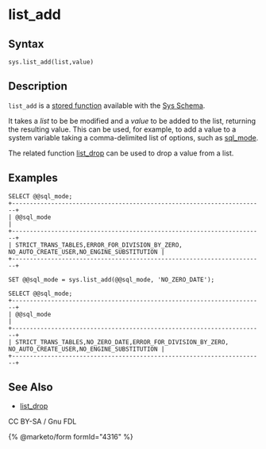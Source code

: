 # list\_add

## Syntax

```
sys.list_add(list,value)
```

## Description

`list_add` is a [stored function](../../../../../../server-usage/stored-routines/stored-functions/) available with the [Sys Schema](../).

It takes a _list_ to be be modified and a _value_ to be added to the list, returning the resulting value. This can be used, for example, to add a value to a system variable taking a comma-delimited list of options, such as [sql\_mode](../../../../../../server-management/variables-and-modes/sql-mode.md).

The related function [list\_drop](list_drop.md) can be used to drop a value from a list.

## Examples

```
SELECT @@sql_mode;
+-----------------------------------------------------------------------+
| @@sql_mode                                                            |
+-----------------------------------------------------------------------+
| STRICT_TRANS_TABLES,ERROR_FOR_DIVISION_BY_ZERO,
NO_AUTO_CREATE_USER,NO_ENGINE_SUBSTITUTION |
+-----------------------------------------------------------------------+

SET @@sql_mode = sys.list_add(@@sql_mode, 'NO_ZERO_DATE');

SELECT @@sql_mode;
+-----------------------------------------------------------------------+
| @@sql_mode                                                            |
+-----------------------------------------------------------------------+
| STRICT_TRANS_TABLES,NO_ZERO_DATE,ERROR_FOR_DIVISION_BY_ZERO,
NO_AUTO_CREATE_USER,NO_ENGINE_SUBSTITUTION |
+-----------------------------------------------------------------------+
```

## See Also

* [list\_drop](list_drop.md)

CC BY-SA / Gnu FDL

{% @marketo/form formId="4316" %}
